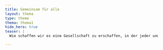 ```yaml
---
title: Gemeinsam für alle
layout: thema
type: theme
thema: thema1
hide_hero: true
teaser: |
  Wie schaffen wir es eine Gesellschaft zu erschaffen, in der jeder und jede gut leben kann und aufeinander achtet?

---
```


